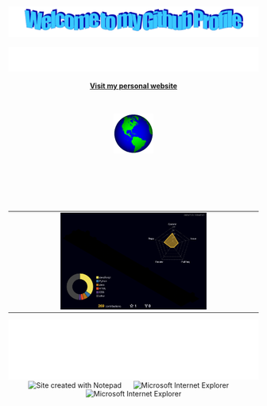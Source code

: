 <!-- "Hero" Header -->
<div align="center">
  <img src="images/welcome.png?raw=true" style="max-width: 100%;" alt="Welcome to my Github Profile" />
  <br />
  <br />
  <img height="50" alt="My Name is Erdem and I like Python" src="images/personal_note.svg" />
  <br />
  <br />
</div>

<!-- Personal Website Link and Globe Image -->
<div align="center">
  <a href="https://erdemonal.vercel.app/">
    <strong>Visit my personal website</strong>
    <br />
    <br />
    <br />
    <p>
      <img alt="Globe" height="80" src="images/globe.gif">
    </p>
  </a>
</div>

<br/>
<br/>
<br/>
<br/>
<br/>

<!-- 3D Contributions -->
<div align="center">
  <table width="60%">
    <tr>
      <td align="center">
        <img src="./profile-3d-contrib/profile-night-rainbow.svg" alt="3D Contributions" style="max-width: 60%;">
      </td>
    </tr>
  </table>
</div>

<!-- Footer -->
<div align="center">
  <img height="120" alt="Thanks for visiting me" width="100%" src="images/marquee.svg" />
  <br />
  <img src="https://raw.githubusercontent.com/BrunnerLivio/brunnerlivio/master/images/notepad.gif" alt="Site created with Notepad" height="30" />
  <span>&nbsp;&nbsp;&nbsp;&nbsp;</span>  
  <img src="https://raw.githubusercontent.com/BrunnerLivio/brunnerlivio/master/images/ie_logo.gif" alt="Microsoft Internet Explorer" />
  <span>&nbsp;&nbsp;&nbsp;&nbsp;</span>  
  <img src="https://raw.githubusercontent.com/BrunnerLivio/brunnerlivio/master/images/noframes.gif" alt="Microsoft Internet Explorer" />
</div>

<!-- Duplicate Personal Website Link and Globe Image removed -->
